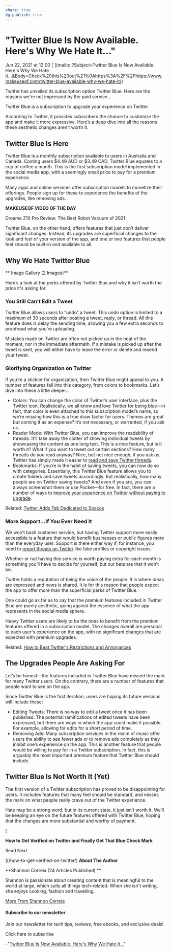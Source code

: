 ```yaml
---
share: true
dg-publish: true
---
```

# "Twitter Blue Is Now Available. Here's Why We Hate It..." 
Jun 22, 2021 at 12:00
[ ](https://www.facebook.com/sharer/sharer.php?u=https%3A%2F%2Fwww.makeuseof.com%2Ftwitter-blue-available-why-we-hate-it%2F%2F&src=sdkpreparse) [ ](https://twitter.com/intent/tweet?text=Twitter%20Blue%20Is%20Now%20Available.%20Here%27s%20Why%20We%20Hate%20It...&url=https%3A%2F%2Fwww.makeuseof.com%2Ftwitter-blue-available-why-we-hate-it%2F) [ ](mailto:?Subject=Twitter Blue Is Now Available. Here's Why We Hate It...&Body=Check%20this%20out%21%0Ahttps%3A%2F%2Fhttps://www.makeuseof.com/twitter-blue-available-why-we-hate-it/)

Twitter has unveiled its subscription option Twitter Blue. Here are the reasons we're not impressed by the paid service...

Twitter Blue is a subscription to upgrade your experience on Twitter. 

According to Twitter, it provides subscribers the chance to customize the app and make it more expressive. Here’s a deep dive into all the reasons these aesthetic changes aren’t worth it. 

##  Twitter Blue Is Here

Twitter Blue is a monthly subscription available to users in Australia and Canada. Costing users $4.49 AUD or $3.49 CAD, Twitter Blue equates to a cup of coffee a month. This is the first subscription model implemented in the social media app, with a seemingly small price to pay for a premium experience. 

Many apps and online services offer subscription models to monetize their offerings. People sign up for these to experience the benefits of the upgrades, like removing ads. 

**MAKEUSEOF VIDEO OF THE DAY**

Dreame Z10 Pro Review: The Best Robot Vacuum of 2021

Twitter Blue, on the other hand, offers features that just don’t deliver significant changes. Instead, its upgrades are superficial changes to the look and feel of your version of the app, and one or two features that people feel should be built-in and available to all. 

##  Why We Hate Twitter Blue

** Image Gallery (2 Images)**

Here’s a look at the perks offered by Twitter Blue and why it isn’t worth the price it's asking for. 

### You Still Can’t Edit a Tweet

Twitter Blue allows users to “undo” a tweet. This undo option is limited to a maximum of 30 seconds after posting a tweet, reply, or thread. All this feature does is delay the sending time, allowing you a few extra seconds to proofread what you’re uploading. 

Mistakes made on Twitter are often not picked up in the heat of the moment, nor in the immediate aftermath. If a mistake is picked up after the tweet is sent, you will either have to leave the error or delete and resend your tweet. 

### Glorifying Organization on Twitter

If you’re a stickler for organization, then Twitter Blue might appeal to you. A number of features fall into this category, from colors to bookmarks. Let’s dive into these a little deeper... 

  * Colors: You can change the color of Twitter’s user interface, plus the Twitter icon. Realistically, we all know and love Twitter for being blue—in fact, that color is even attached to this subscription model’s name, so we’re missing how this is a true draw factor for users. Themes are great but coming it as an expense? It’s not necessary, or warranted, if you ask us. 
  * Reader Mode: With Twitter Blue, you can improve the readability of threads. It’ll take away the clutter of showing individual tweets by showcasing the content as one long text. This is a nice feature, but is it worth it? What if you want to tweet out certain sections? How many threads do you read anyway? Nice, but not nice enough, if you ask us. Twitter has simply made it easier to [read and save Twitter threads](https://www.makeuseof.com/how-to-save-a-twitter-thread/). 
  * Bookmarks: If you’re in the habit of saving tweets, you can now do so with categories. Essentially, this Twitter Blue feature allows you to create folders and save tweets accordingly. But realistically, how many people are on Twitter saving tweets? And even if you are, you can always screenshot them or use Pocket—for free. In fact, there are a number of ways to [improve your experience on Twitter without paying to upgrade](https://www.makeuseof.com/free-apps-to-improve-twitter-without-subscribing-to-twitter-blue/). 

Related: [Twitter Adds Tab Dedicated to Spaces](https://www.makeuseof.com/twitter-tab-for-spaces/)

### More Support...If You Ever Need It

We won’t bash customer service, but having Twitter support more easily accessible is a feature that would benefit businesses or public figures more than the everyday user. Support is there either way if, for instance, you need to [report threats on Twitter](https://www.makeuseof.com/protect-against-twitter-threats/) like fake profiles or copyright issues. 

Whether or not having this service is worth paying extra for each month is something you’ll have to decide for yourself, but our bets are that it won’t be. 

Twitter holds a reputation of being the voice of the people. It is where ideas are expressed and news is shared. It is for this reason that people expect the app to offer more than the superficial perks of Twitter Blue. 

One could go as far as to say that the premium features included in Twitter Blue are purely aesthetic, going against the essence of what the app represents in the social media sphere. 

Heavy Twitter users are likely to be the ones to benefit from the premium features offered in a subscription model. The changes overall are personal to each user's experience on the app, with no significant changes that are expected with premium upgrades. 

Related: [How to Beat Twitter's Restrictions and Annoyances](https://www.makeuseof.com/tag/5-clever-free-tools-beat-twitters-restrictions-annoyances/) 

##  The Upgrades People Are Asking For

Let’s be honest—the features included in Twitter Blue have missed the mark for many Twitter users. On the contrary, there are a number of features that people want to see on the app. 

Since Twitter Blue is the first iteration, users are hoping its future versions will include these: 

  * Editing Tweets: There is no way to edit a tweet once it has been published. The potential ramifications of edited tweets have been expressed, but there are ways in which the app could make it possible. For example, allowing for edits for a short period of time. 
  * Removing Ads: Many subscription services in the realm of music offer users the ability to see fewer ads or to remove ads completely as they inhibit one’s experience on the app. This is another feature that people would be willing to pay for in a Twitter subscription. In fact, this is arguably the most important premium feature that Twitter Blue should include. 

##  Twitter Blue Is Not Worth It (Yet)

The first version of a Twitter subscription has proved to be disappointing for users. It includes features that many feel should be standard, and misses the mark on what people really crave out of the Twitter experience. 

Hate may be a strong word, but in its current state, it just isn’t worth it. We’ll be keeping an eye on the future features offered with Twitter Blue, hoping that the changes are more substantial and worthy of payment. 

[

**How to Get Verified on Twitter and Finally Get That Blue Check Mark**

Read Next

](/how-to-get-verified-on-twitter/) **About The Author**

**Shannon Correia (24 Articles Published) **

Shannon is passionate about creating content that is meaningful to the world at large, which suits all things tech-related. When she isn't writing, she enjoys cooking, fashion and travelling.

[More From Shannon Correia](/author/shannon-correia/)

#### Subscribe to our newsletter

Join our newsletter for tech tips, reviews, free ebooks, and exclusive deals!

Click here to subscribe

-"[Twitter Blue Is Now Available. Here's Why We Hate It...](https://www.makeuseof.com/twitter-blue-available-why-we-hate-it/)"